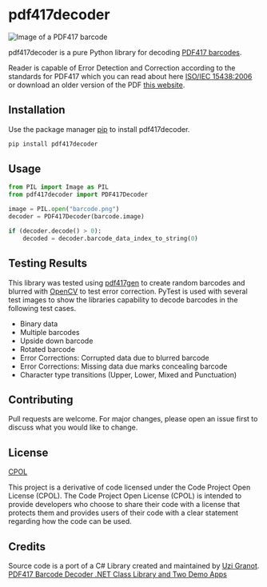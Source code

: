 # pdf417decoder
![Image of a PDF417 barcode](https://github.com/sparkfish/pdf417decoder/blob/dev/images/haiku.png)

pdf417decoder is a pure Python library for decoding [PDF417 barcodes](https://en.wikipedia.org/wiki/PDF417).

Reader is capable of Error Detection and Correction according to the standards for PDF417 which you can read about here [ISO/IEC 15438:2006](https://www.iso.org/standard/43816.html) or download an older version of the PDF [this website](https://www.expresscorp.com/public/uploads/specifications/44/USS-PDF-417.pdf).

## Installation

Use the package manager [pip](https://pip.pypa.io/en/stable/) to install pdf417decoder.

```bash
pip install pdf417decoder
```

## Usage

```python
from PIL import Image as PIL
from pdf417decoder import PDF417Decoder

image = PIL.open("barcode.png")
decoder = PDF417Decoder(barcode.image)

if (decoder.decode() > 0):
    decoded = decoder.barcode_data_index_to_string(0)
```

## Testing Results

This library was tested using [pdf417gen](https://pypi.org/project/pdf417gen/) to create random barcodes and blurred with [OpenCV](https://pypi.org/project/opencv-python/) to test error correction. PyTest is used with several test images to show the libraries capability to decode barcodes in the following test cases.

* Binary data
* Multiple barcodes
* Upside down barcode
* Rotated barcode
* Error Corrections: Corrupted data due to blurred barcode
* Error Corrections: Missing data due marks concealing barcode
* Character type transitions (Upper, Lower, Mixed and Punctuation)

## Contributing
Pull requests are welcome. For major changes, please open an issue first to discuss what you would like to change.

## License
[CPOL](https://www.codeproject.com/info/cpol10.aspx)

This project is a derivative of code licensed under the Code Project Open License (CPOL). The Code Project Open License (CPOL) is intended to provide developers who choose to share their code with a license that protects them and provides users of their code with a clear statement regarding how the code can be used.

## Credits

 Source code is a port of a C# Library created and maintained by [Uzi Granot](https://www.codeproject.com/script/Membership/View.aspx?mid=193217). [PDF417 Barcode Decoder .NET Class Library and Two Demo Apps](https://www.codeproject.com/Articles/4042463/PDF417-Barcode-Decoder-NET-Class-Library-and-Two-D)
